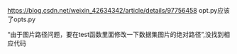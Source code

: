https://blog.csdn.net/weixin_42634342/article/details/97756458
opt.py应该了opts.py

“由于图片路径问题，要在test函数里面修改一下数据集图片的绝对路径”,没找到相应代码


